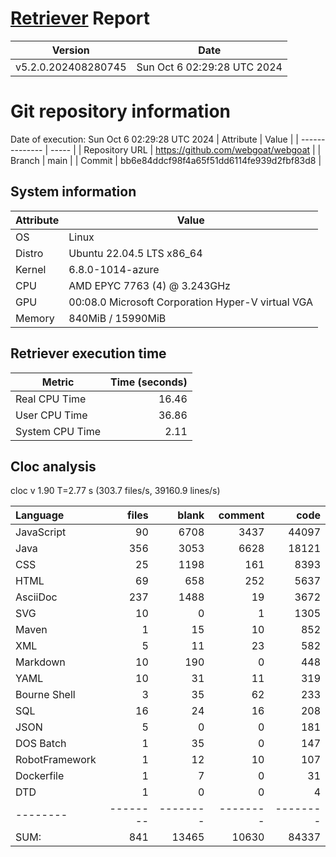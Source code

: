 # [Retriever](https://github.com/PalladioSimulator/Palladio-ReverseEngineering-Retriever) Report
| Version | Date |
| ------- | ---- |
| v5.2.0.202408280745 | Sun Oct  6 02:29:28 UTC 2024 |

# Git repository information
Date of execution: Sun Oct  6 02:29:28 UTC 2024
|    Attribute   | Value |
| -------------- | ----- |
| Repository URL | https://github.com/webgoat/webgoat |
| Branch         | main |
| Commit         | bb6e84ddcf98f4a65f51dd6114fe939d2fbf83d8 |


## System information
| Attribute | Value |
| --------- | ----- |
| OS | Linux  |
| Distro | Ubuntu 22.04.5 LTS x86_64  |
| Kernel | 6.8.0-1014-azure  |
| CPU | AMD EPYC 7763 (4) @ 3.243GHz  |
| GPU | 00:08.0 Microsoft Corporation Hyper-V virtual VGA  |
| Memory | 840MiB / 15990MiB  |

## Retriever execution time
| Metric | Time (seconds) |
| --- | ---: |
| Real CPU Time | 16.46 |
| User CPU Time | 36.86 |
| System CPU Time | 2.11 |
<!--
Explainations:
- __Real CPU Time__: actual time the command has run (can be less than total time spent in user and system mode for multi-threaded processes)
- __User CPU Time__: time the command has spent running in user mode
- __System CPU Time__: time the command has spent running in system or kernel mode
-->

## Cloc analysis
cloc v 1.90  T=2.77 s (303.7 files/s, 39160.9 lines/s)

Language|files|blank|comment|code
:-------|-------:|-------:|-------:|-------:
JavaScript|90|6708|3437|44097
Java|356|3053|6628|18121
CSS|25|1198|161|8393
HTML|69|658|252|5637
AsciiDoc|237|1488|19|3672
SVG|10|0|1|1305
Maven|1|15|10|852
XML|5|11|23|582
Markdown|10|190|0|448
YAML|10|31|11|319
Bourne Shell|3|35|62|233
SQL|16|24|16|208
JSON|5|0|0|181
DOS Batch|1|35|0|147
RobotFramework|1|12|10|107
Dockerfile|1|7|0|31
DTD|1|0|0|4
--------|--------|--------|--------|--------
SUM:|841|13465|10630|84337

